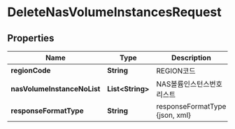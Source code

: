 
# DeleteNasVolumeInstancesRequest

## Properties
Name | Type | Description | Notes
------------ | ------------- | ------------- | -------------
**regionCode** | **String** | REGION코드 |  [optional]
**nasVolumeInstanceNoList** | **List&lt;String&gt;** | NAS볼륨인스턴스번호리스트 | 
**responseFormatType** | **String** | responseFormatType {json, xml} |  [optional]



